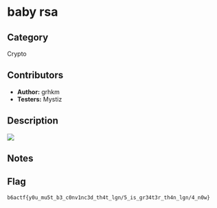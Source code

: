 # baby rsa

## Category

Crypto

## Contributors

-   **Author:** grhkm
-   **Testers:** Mystiz

## Description

![](https://media.discordapp.net/attachments/933031272568221727/1140629684502138960/492693942693920770.png?width=1028&height=345)

## Notes

## Flag

`b6actf{y0u_mu5t_b3_c0nv1nc3d_th4t_lgn/5_is_gr34t3r_th4n_lgn/4_n0w}`
